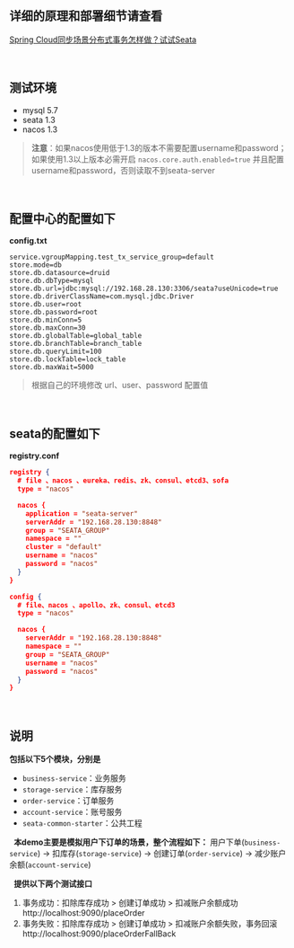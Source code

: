 ## **详细的原理和部署细节请查看**
[Spring Cloud同步场景分布式事务怎样做？试试Seata](https://mp.weixin.qq.com/s/0yCmHzlXDC9BkbUuEt0_fQ)

&nbsp;
## 测试环境
* mysql 5.7
* seata 1.3
* nacos 1.3
> **注意**：如果nacos使用低于1.3的版本不需要配置username和password；如果使用1.3以上版本必需开启 `nacos.core.auth.enabled=true` 并且配置username和password，否则读取不到seata-server

&nbsp;
## 配置中心的配置如下
**config.txt**
```properties
service.vgroupMapping.test_tx_service_group=default
store.mode=db
store.db.datasource=druid
store.db.dbType=mysql
store.db.url=jdbc:mysql://192.168.28.130:3306/seata?useUnicode=true
store.db.driverClassName=com.mysql.jdbc.Driver
store.db.user=root
store.db.password=root
store.db.minConn=5
store.db.maxConn=30
store.db.globalTable=global_table
store.db.branchTable=branch_table
store.db.queryLimit=100
store.db.lockTable=lock_table
store.db.maxWait=5000
```
>根据自己的环境修改 url、user、password 配置值

&nbsp;
## seata的配置如下
**registry.conf**
```json
registry {
  # file 、nacos 、eureka、redis、zk、consul、etcd3、sofa
  type = "nacos"

  nacos {
    application = "seata-server"
    serverAddr = "192.168.28.130:8848"
    group = "SEATA_GROUP"
    namespace = ""
    cluster = "default"
    username = "nacos"
    password = "nacos"
  }
}

config {
  # file、nacos 、apollo、zk、consul、etcd3
  type = "nacos"

  nacos {
    serverAddr = "192.168.28.130:8848"
    namespace = ""
    group = "SEATA_GROUP"
    username = "nacos"
    password = "nacos"
  }
}
```

&nbsp;
## 说明
**包括以下5个模块，分别是**

* `business-service`：业务服务
* `storage-service`：库存服务
* `order-service`：订单服务
* `account-service`：账号服务
* `seata-common-starter`：公共工程

&nbsp;
**本demo主要是模拟用户下订单的场景，整个流程如下：**
用户下单(`business-service`) -> 扣库存(`storage-service`) -> 创建订单(`order-service`) -> 减少账户余额(`account-service`)

&nbsp;
**提供以下两个测试接口**

1. 事务成功：扣除库存成功 > 创建订单成功 > 扣减账户余额成功
http://localhost:9090/placeOrder 
1. 事务失败：扣除库存成功 > 创建订单成功 > 扣减账户余额失败，事务回滚
http://localhost:9090/placeOrderFallBack
